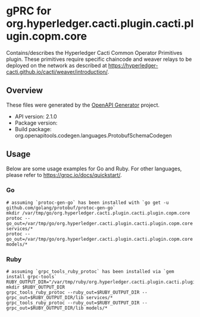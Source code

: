 # gPRC for org.hyperledger.cacti.plugin.cacti.plugin.copm.core

Contains/describes the Hyperledger Cacti Common Operator Primitives plugin.  These primitives require specific chaincode and weaver relays to be deployed on the network as described at https://hyperledger-cacti.github.io/cacti/weaver/introduction/.

## Overview
These files were generated by the [OpenAPI Generator](https://openapi-generator.tech) project.

- API version: 2.1.0
- Package version: 
- Build package: org.openapitools.codegen.languages.ProtobufSchemaCodegen

## Usage

Below are some usage examples for Go and Ruby. For other languages, please refer to https://grpc.io/docs/quickstart/.

### Go
```
# assuming `protoc-gen-go` has been installed with `go get -u github.com/golang/protobuf/protoc-gen-go`
mkdir /var/tmp/go/org.hyperledger.cacti.plugin.cacti.plugin.copm.core
protoc --go_out=/var/tmp/go/org.hyperledger.cacti.plugin.cacti.plugin.copm.core services/*
protoc --go_out=/var/tmp/go/org.hyperledger.cacti.plugin.cacti.plugin.copm.core models/*
```

### Ruby
```
# assuming `grpc_tools_ruby_protoc` has been installed via `gem install grpc-tools`
RUBY_OUTPUT_DIR="/var/tmp/ruby/org.hyperledger.cacti.plugin.cacti.plugin.copm.core"
mkdir $RUBY_OUTPUT_DIR
grpc_tools_ruby_protoc --ruby_out=$RUBY_OUTPUT_DIR --grpc_out=$RUBY_OUTPUT_DIR/lib services/*
grpc_tools_ruby_protoc --ruby_out=$RUBY_OUTPUT_DIR --grpc_out=$RUBY_OUTPUT_DIR/lib models/*
```
